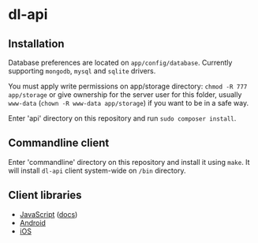dl-api
===

Installation
---

Database preferences are located on `app/config/database`. Currently supporting `mongodb`, `mysql` and `sqlite` drivers.

You must apply write permissions on app/storage directory: `chmod -R 777 app/storage` or give ownership for the server user for this folder, usually `www-data` (`chown -R www-data app/storage`) if you want to be in a safe way.

Enter 'api' directory on this repository and run `sudo composer install`.

Commandline client
---

Enter 'commandline' directory on this repository and install it using `make`. It
will install `dl-api` client system-wide on `/bin` directory.

Client libraries
---

- [JavaScript](https://github.com/doubleleft/dl-api-javascript) ([docs](http://doubleleft.github.io/dl-api-javascript))
- [Android](https://github.com/doubleleft/dl-api-android)
- [iOS](https://github.com/doubleleft/dl-api-ios)
